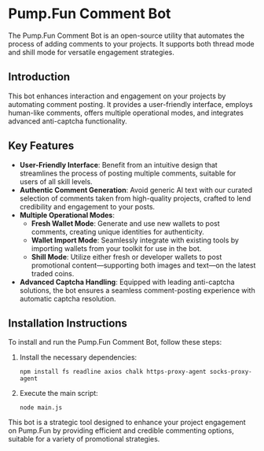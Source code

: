 # Pump.Fun Comment Bot

The Pump.Fun Comment Bot is an open-source utility that automates the process of adding comments to your projects. It supports both thread mode and shill mode for versatile engagement strategies.

## Introduction

This bot enhances interaction and engagement on your projects by automating comment posting. It provides a user-friendly interface, employs human-like comments, offers multiple operational modes, and integrates advanced anti-captcha functionality.

## Key Features

- **User-Friendly Interface**: Benefit from an intuitive design that streamlines the process of posting multiple comments, suitable for users of all skill levels.
- **Authentic Comment Generation**: Avoid generic AI text with our curated selection of comments taken from high-quality projects, crafted to lend credibility and engagement to your posts.
- **Multiple Operational Modes**:
  - **Fresh Wallet Mode**: Generate and use new wallets to post comments, creating unique identities for authenticity.
  - **Wallet Import Mode**: Seamlessly integrate with existing tools by importing wallets from your toolkit for use in the bot.
  - **Shill Mode**: Utilize either fresh or developer wallets to post promotional content—supporting both images and text—on the latest traded coins.
- **Advanced Captcha Handling**: Equipped with leading anti-captcha solutions, the bot ensures a seamless comment-posting experience with automatic captcha resolution.

## Installation Instructions

To install and run the Pump.Fun Comment Bot, follow these steps:

1. Install the necessary dependencies:
   ```
   npm install fs readline axios chalk https-proxy-agent socks-proxy-agent
   ```
2. Execute the main script:
   ```
   node main.js
   ```

This bot is a strategic tool designed to enhance your project engagement on Pump.Fun by providing efficient and credible commenting options, suitable for a variety of promotional strategies.
